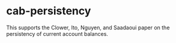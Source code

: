 # cab-persistency
 This supports the Clower, Ito, Nguyen, and Saadaoui paper on the persistency of current account balances. 
